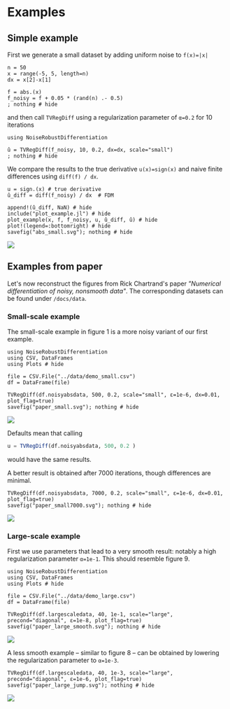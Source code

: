 # Examples

## Simple example

First we generate a small dataset by adding uniform noise to ``f(x)=|x|``

```@example abs_small
n = 50 
x = range(-5, 5, length=n)
dx = x[2]-x[1]

f = abs.(x)
f_noisy = f + 0.05 * (rand(n) .- 0.5)
; nothing # hide
```

and then call `TVRegDiff` using a regularization parameter of `α=0.2` for 10 iterations

```@example abs_small
using NoiseRobustDifferentiation

û = TVRegDiff(f_noisy, 10, 0.2, dx=dx, scale="small")
; nothing # hide
```

We compare the results to the true derivative ``u(x)=sign(x)`` and naive finite differences using `diff(f) / dx`.
```@example abs_small
u = sign.(x) # true derivative
û_diff = diff(f_noisy) / dx  # FDM

append!(û_diff, NaN) # hide
include("plot_example.jl") # hide
plot_example(x, f, f_noisy, u, û_diff, û) # hide
plot!(legend=:bottomright) # hide
savefig("abs_small.svg"); nothing # hide
```

![](abs_small.svg)

## Examples from paper
Let's now reconstruct the figures from Rick Chartrand's paper *"Numerical differentiation of noisy, nonsmooth data"*.
The corresponding datasets can be found under `/docs/data`.

### Small-scale example
The small-scale example in figure 1 is a more noisy variant of our first example.

```@example paper_small
using NoiseRobustDifferentiation
using CSV, DataFrames
using Plots # hide

file = CSV.File("../data/demo_small.csv")
df = DataFrame(file)

TVRegDiff(df.noisyabsdata, 500, 0.2, scale="small", ε=1e-6, dx=0.01, plot_flag=true)
savefig("paper_small.svg"); nothing # hide
```

![](paper_small.svg)

Defaults mean that calling

```julia
u = TVRegDiff(df.noisyabsdata, 500, 0.2 )
```

would have the same results.

A better result is obtained after 7000 iterations, though differences are minimal.

```@example paper_small
TVRegDiff(df.noisyabsdata, 7000, 0.2, scale="small", ε=1e-6, dx=0.01, plot_flag=true)
savefig("paper_small7000.svg"); nothing # hide
```

![](paper_small7000.svg)

### Large-scale example

First we use parameters that lead to a very smooth result: notably a high regularization parameter `α=1e-1`.
This should resemble figure 9.

```@example paper_large
using NoiseRobustDifferentiation
using CSV, DataFrames
using Plots # hide

file = CSV.File("../data/demo_large.csv")
df = DataFrame(file)

TVRegDiff(df.largescaledata, 40, 1e-1, scale="large", precond="diagonal", ε=1e-8, plot_flag=true)
savefig("paper_large_smooth.svg"); nothing # hide
```

![](paper_large_smooth.svg)


A less smooth example – similar to figure 8 – can be obtained by lowering the regularization parameter to `α=1e-3`.

```@example paper_large
TVRegDiff(df.largescaledata, 40, 1e-3, scale="large", precond="diagonal", ε=1e-6, plot_flag=true)
savefig("paper_large_jump.svg"); nothing # hide
```

![](paper_large_jump.svg)
